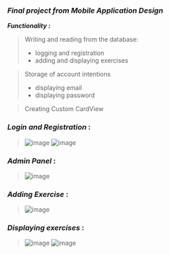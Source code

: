 ### ***Final project from Mobile Application Design***
***Functionality :***
>Writing and reading from the database:
>* logging and registration
>* adding and displaying exercises

>Storage of account intentions
>* displaying email
>* displaying password

> Creating Custom CardView

### ***Login and Registration*** :
>![image](https://github.com/NoMercy404/GymGuru-App-Kotlin/assets/126580913/d21c1725-ee83-4640-873f-7a508b8149e2)
>![image](https://github.com/NoMercy404/GymGuru-App-Kotlin/assets/126580913/1eb318ec-34f5-4c45-9baa-c3c2cca61e89)

### ***Admin Panel*** :
>![image](https://github.com/NoMercy404/GymGuru-App-Kotlin/assets/126580913/d592ca43-9b65-469e-8a7f-cbf0bd20b19f)

### ***Adding Exercise*** :
>![image](https://github.com/NoMercy404/GymGuru-App-Kotlin/assets/126580913/dfbfd4ff-08c0-4f17-831e-d52019d10310)

### ***Displaying exercises*** :
>![image](https://github.com/NoMercy404/GymGuru-App-Kotlin/assets/126580913/850150d6-3ee7-4cd6-b170-c0ba6f3ed127)
>![image](https://github.com/NoMercy404/GymGuru-App-Kotlin/assets/126580913/de1faff3-e80e-47a1-b41a-8adbdfbba45b)

